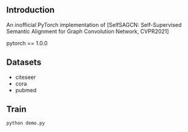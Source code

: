 ## Introduction
An inofficial PyTorch implementation of [SelfSAGCN: Self-Supervised Semantic Alignment for Graph Convolution Network, CVPR2021]

pytorch == 1.0.0

## Datasets
+ citeseer
+ cora
+ pubmed


## Train
```
python demo.py

